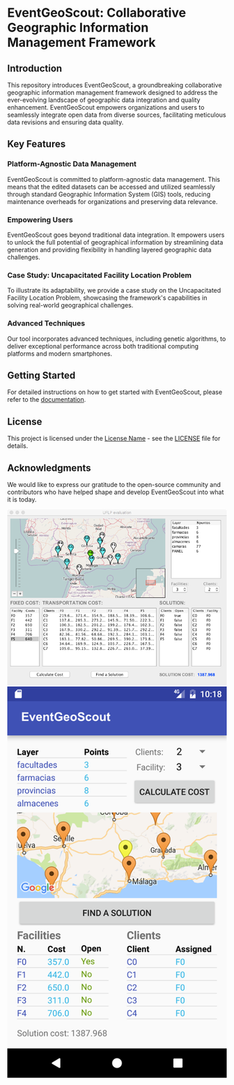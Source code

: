 # EventGeoScout: Collaborative Geographic Information Management Framework


## Introduction

This repository introduces EventGeoScout, a groundbreaking collaborative geographic information management framework designed to address the ever-evolving landscape of geographic data integration and quality enhancement. EventGeoScout empowers organizations and users to seamlessly integrate open data from diverse sources, facilitating meticulous data revisions and ensuring data quality.

## Key Features

### Platform-Agnostic Data Management

EventGeoScout is committed to platform-agnostic data management. This means that the edited datasets can be accessed and utilized seamlessly through standard Geographic Information System (GIS) tools, reducing maintenance overheads for organizations and preserving data relevance.

### Empowering Users

EventGeoScout goes beyond traditional data integration. It empowers users to unlock the full potential of geographical information by streamlining data generation and providing flexibility in handling layered geographic data challenges. 

### Case Study: Uncapacitated Facility Location Problem

To illustrate its adaptability, we provide a case study on the Uncapacitated Facility Location Problem, showcasing the framework's capabilities in solving real-world geographical challenges.

### Advanced Techniques

Our tool incorporates advanced techniques, including genetic algorithms, to deliver exceptional performance across both traditional computing platforms and modern smartphones.


## Getting Started

For detailed instructions on how to get started with EventGeoScout, please refer to the [documentation](link-to-documentation).

## License

This project is licensed under the [License Name](link-to-license) - see the [LICENSE](LICENSE) file for details.

## Acknowledgments

We would like to express our gratitude to the open-source community and contributors who have helped shape and develop EventGeoScout into what it is today.

![Java](./ScreenShot/UFLPClient.png)
![Android](./ScreenShot/UFLPAndroid.png)
